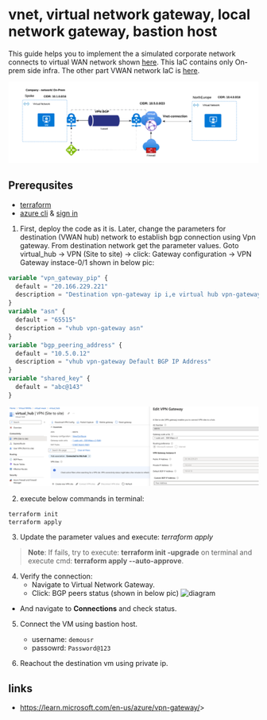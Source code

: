 # vnet, virtual network gateway, local network gateway, bastion host

This guide helps you to implement the a simulated corporate network connects to virtual WAN network shown [here](https://github.com/sree7k7/azure-vwan-hub-S2S-VPN-BGP). This IaC contains only On-prem side infra. The other part VWAN network IaC is [here](https://github.com/sree7k7/azure-vwan-hub-S2S-VPN-BGP).

![diagram](/pic/VWAN-S2S-VPN-BGP.png)

## Prerequsites

- [terraform](https://developer.hashicorp.com/terraform/tutorials/aws-get-started/install-cli)
- [azure cli](https://learn.microsoft.com/en-us/cli/azure/install-azure-cli) & [sign in](https://learn.microsoft.com/en-us/cli/azure/authenticate-azure-cli)

1. First, deploy the code as it is. Later, change the parameters for destination (VWAN hub) network to establish bgp connection using Vpn gateway. From destination network get the parameter values. Goto virtual_hub → VPN (Site to site) → click: Gateway configuration → VPN Gateway instace-0/1 shown in below pic:

```terraform
variable "vpn_gateway_pip" {
  default = "20.166.229.221"
  description = "Destination vpn-gateway ip i,e virtual hub vpn-gateway"
}
variable "asn" {
  default = "65515"
  description = "vhub vpn-gateway asn"
}
variable "bgp_peering_address" {
  default = "10.5.0.12"
  description = "vhub vpn-gateway Default BGP IP Address"
}
variable "shared_key" {
  default = "abc@143"
}
```

![diagram](/pic/virtual_hub_vpn_configuration.png)

2. execute below commands in terminal:
```
terraform init
terraform apply
````

3. Update the parameter values and execute: *terraform apply*

> **Note**: If fails, try to execute: **terraform init -upgrade** on terminal and execute cmd: **terraform apply --auto-approve**.

4. Verify the connection:
   - Navigate to Virtual Network Gateway.
   - Click: BGP peers status (shown in below pic)
  ![diagram](/pic/BGP_peer_verify.png)

- And navigate to **Connections** and check status.

5. Connect the VM using bastion host.
   - username: `demousr`
   - passowrd: `Password@123`

6. Reachout the destination vm using private ip.

## links
- <https://learn.microsoft.com/en-us/azure/vpn-gateway/>>

